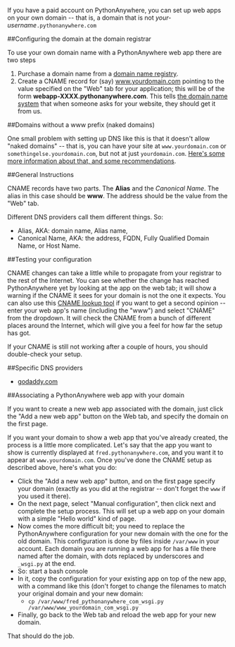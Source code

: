 
<!--
.. title: Setting up a custom domain on PythonAnywhere
.. slug: OwnDomains
.. date: 2015-05-13 14:35:28 UTC+01:00
.. tags:
.. category:
.. link:
.. description:
.. type: text
-->



If you have a paid account on PythonAnywhere, you can set up web apps on your own domain -- that is, a domain that is not *your-username*`.pythonanywhere.com`


##Configuring the domain at the domain registrar


To use your own domain name with a PythonAnywhere web app there are two steps 

  1. Purchase a domain name from a [domain name registry](https://en.wikipedia.org/wiki/Domain_name_registry). 
  1. Create a CNAME record for (say) www.yourdomain.com pointing to the value specified on the "Web" tab for your application; this will be of the form **webapp-XXXX.pythonanywhere.com**. This tells [the domain name system](//en.wikipedia.org/wiki/Domain_Name_System) that when someone asks for your website, they should get it from us. 


##Domains without a www prefix (naked domains)


One small problem with setting up DNS like this is that it doesn't allow "naked domains" -- that is, you can have your site at `www.yourdomain.com` or `somethingelse.yourdomain.com`, but not at just `yourdomain.com`. [Here's some more information about that, and some recommendations](/help/pages/NakedDomains). 


##General Instructions


CNAME records have two parts. The **Alias** and the *Canonical Name*. The alias in this case should be **www**. The address should be the value from the "Web" tab. 

Different DNS providers call them different things. So: 

  * Alias, AKA: domain name, Alias name, 
  * Canonical Name, AKA: the address, FQDN, Fully Qualified Domain Name, or Host Name. 


##Testing your configuration


CNAME changes can take a little while to propagate from your registrar to the rest of the Internet. You can see whether the change has reached PythonAnywhere yet by looking at the app on the web tab; it will show a warning if the CNAME it sees for your domain is not the one it expects. You can also use this [CNAME lookup tool](https://www.whatsmydns.net/) if you want to get a second opinion -- enter your web app's name (including the "www") and select "CNAME" from the dropdown. It will check the CNAME from a bunch of different places around the Internet, which will give you a feel for how far the setup has got. 

If your CNAME is still not working after a couple of hours, you should double-check your setup. 


##Specific DNS providers


  * [godaddy.com](//support.godaddy.com/help/article/7921/adding-or-editing-cname-records)


##Associating a PythonAnywhere web app with your domain


If you want to create a new web app associated with the domain, just click the "Add a new web app" button on the Web tab, and specify the domain on the first page. 

If you want your domain to show a web app that you've already created, the process is a little more complicated. Let's say that the app you want to show is currently displayed at `fred.pythonanywhere.com`, and you want it to appear at `www.yourdomain.com`. Once you've done the CNAME setup as described above, here's what you do: 

  * Click the "Add a new web app" button, and on the first page specify your domain (exactly as you did at the registrar -- don't forget the `www` if you used it there). 
  * On the next page, select "Manual configuration", then click next and complete the setup process. This will set up a web app on your domain with a simple "Hello world" kind of page. 
  * Now comes the more difficult bit; you need to replace the PythonAnywhere configuration for your new domain with the one for the old domain. This configuration is done by files inside `/var/www` in your account. Each domain you are running a web app for has a file there named after the domain, with dots replaced by underscores and `_wsgi.py` at the end. 
  * So: start a bash console 
  * In it, copy the configuration for your existing app on top of the new app, with a command like this (don't forget to change the filenames to match your original domain and your new domain: 
    * `cp /var/www/fred_pythonanywhere_com_wsgi.py /var/www/www_yourdomain_com_wsgi.py`
  * Finally, go back to the Web tab and reload the web app for your new domain. 

That should do the job. 
